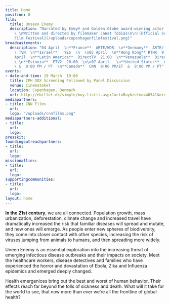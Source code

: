 ```yaml
---
title: Home
position: 0
film:
  title: Unseen Enemy
  description: "Narrated by Emmy® and Golden Globe award-winning actor Jeffrey Wright
    \ \nWritten and directed by filmmaker Janet Tobias\n\n![Official Selection: Copenhagen
    Film Festival](/uploads/copenhagenfilmfestival.png)"
broadcastevents:
  description: "04 April  \n**France**  ARTE/WDR  \n**Germany**  ARTE/ WDR  \n**Poland**
    \ TVN  \n**Israel**   YES  \n  \n05 April  \n**Hong Kong** RTHK  9:00pm  \n  \n06
    April  \n**Latin America**  DirectTV  21:00  \n**Venezuela**  DirectTV  22:00
    \ \n**Estonia**  ETV2  20:00  \n\n07 April   \n**United States**  CNN  9:00 PM/ET
    \ &  8:00 PM / PT  \n**Canada**  CNN  9:00 PM/ET  &  8:00 PM / PT"
events:
- date-and-time: 19 March  19:00
  title: CPH DOX Screening Followed by Panel Discussion
  venue: Cinemateket
  location: Copenhagen, Denmark
  url: http://ebillet.dk/simple/buy.listtt.aspx?act=Buy&refno=40541&orgno=156&sysno=3
mediapartners:
- title: CNN Films
  url: 
  logo: "/uploads/cnnfilms.png"
mediapartners-additional:
- title: 
  url: 
  logo: 
presskit: 
foundingoutreachpartners:
- title: 
  url: 
  logo: 
missionallies:
- title: 
  url: 
  logo: 
supportingcommunities:
- title: 
  url: 
  logo: 
layout: home
---
```


**In the 21st century**, we are all connected. Population growth, mass urbanization, deforestation, climate change and increased travel have dramatically increased the risk that familiar diseases will spread and mutate, and new ones will emerge. As people enter new spheres of biodiversity, they come into closer contact with other species, increasing the risk of viruses jumping from animals to humans, and then spreading more widely.

Uneen Enemy is an essential exploration into the increasing threat of emerging infectious disease outbreaks and their impacts on society. Meet the healthcare workers, disease detectives and families who have experienced the horror and devastation of Ebola, Zika and Influenza epidemics and emerged deeply changed.

Health emergenices bring out the best and worst of human behavior. Their effects reach far beyond the tolls of sickness and death. What will it take for the world to see, that now more than ever we’re all the frontline of global health?
